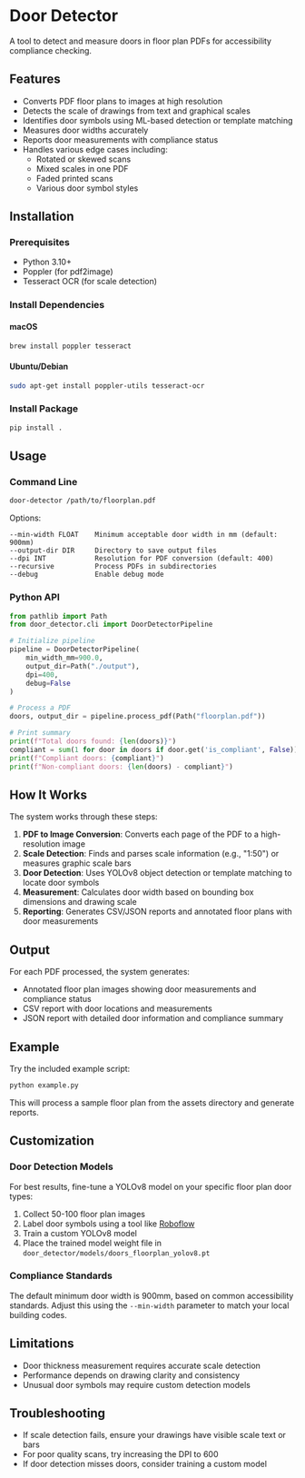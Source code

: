 # Door Detector

A tool to detect and measure doors in floor plan PDFs for accessibility compliance checking.

## Features

- Converts PDF floor plans to images at high resolution
- Detects the scale of drawings from text and graphical scales
- Identifies door symbols using ML-based detection or template matching
- Measures door widths accurately
- Reports door measurements with compliance status
- Handles various edge cases including:
  - Rotated or skewed scans
  - Mixed scales in one PDF
  - Faded printed scans
  - Various door symbol styles

## Installation

### Prerequisites

- Python 3.10+
- Poppler (for pdf2image)
- Tesseract OCR (for scale detection)

### Install Dependencies

#### macOS

```bash
brew install poppler tesseract
```

#### Ubuntu/Debian

```bash
sudo apt-get install poppler-utils tesseract-ocr
```

### Install Package

```bash
pip install .
```

## Usage

### Command Line

```bash
door-detector /path/to/floorplan.pdf
```

Options:

```
--min-width FLOAT    Minimum acceptable door width in mm (default: 900mm)
--output-dir DIR     Directory to save output files
--dpi INT            Resolution for PDF conversion (default: 400)
--recursive          Process PDFs in subdirectories
--debug              Enable debug mode
```

### Python API

```python
from pathlib import Path
from door_detector.cli import DoorDetectorPipeline

# Initialize pipeline
pipeline = DoorDetectorPipeline(
    min_width_mm=900.0,
    output_dir=Path("./output"),
    dpi=400,
    debug=False
)

# Process a PDF
doors, output_dir = pipeline.process_pdf(Path("floorplan.pdf"))

# Print summary
print(f"Total doors found: {len(doors)}")
compliant = sum(1 for door in doors if door.get('is_compliant', False))
print(f"Compliant doors: {compliant}")
print(f"Non-compliant doors: {len(doors) - compliant}")
```

## How It Works

The system works through these steps:

1. **PDF to Image Conversion**: Converts each page of the PDF to a high-resolution image
2. **Scale Detection**: Finds and parses scale information (e.g., "1:50") or measures graphic scale bars
3. **Door Detection**: Uses YOLOv8 object detection or template matching to locate door symbols
4. **Measurement**: Calculates door width based on bounding box dimensions and drawing scale
5. **Reporting**: Generates CSV/JSON reports and annotated floor plans with door measurements

## Output

For each PDF processed, the system generates:

- Annotated floor plan images showing door measurements and compliance status
- CSV report with door locations and measurements
- JSON report with detailed door information and compliance summary

## Example

Try the included example script:

```bash
python example.py
```

This will process a sample floor plan from the assets directory and generate reports.

## Customization

### Door Detection Models

For best results, fine-tune a YOLOv8 model on your specific floor plan door types:

1. Collect 50-100 floor plan images
2. Label door symbols using a tool like [Roboflow](https://roboflow.com/)
3. Train a custom YOLOv8 model
4. Place the trained model weight file in `door_detector/models/doors_floorplan_yolov8.pt`

### Compliance Standards

The default minimum door width is 900mm, based on common accessibility standards. Adjust this using the `--min-width` parameter to match your local building codes.

## Limitations

- Door thickness measurement requires accurate scale detection
- Performance depends on drawing clarity and consistency
- Unusual door symbols may require custom detection models

## Troubleshooting

- If scale detection fails, ensure your drawings have visible scale text or bars
- For poor quality scans, try increasing the DPI to 600
- If door detection misses doors, consider training a custom model